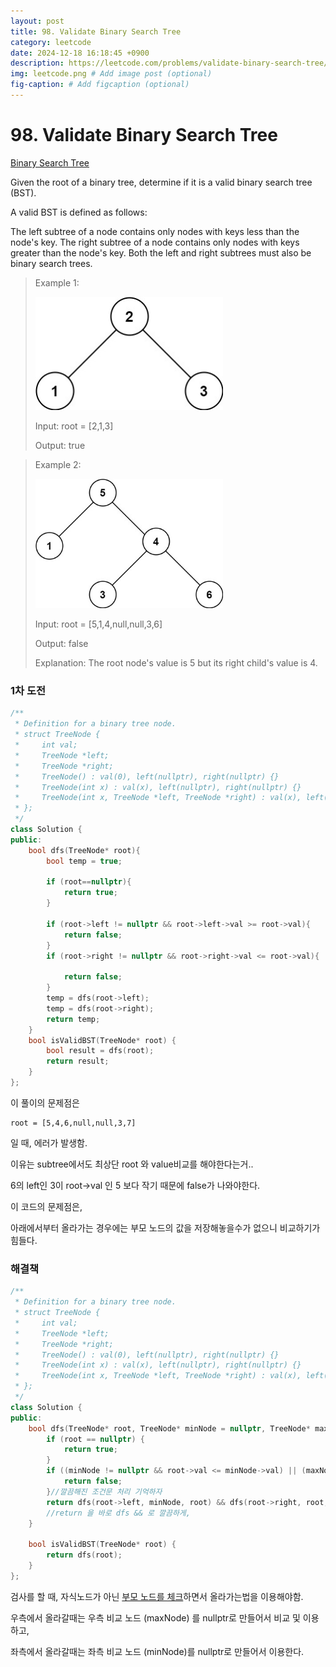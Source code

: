 ```yaml
---
layout: post
title: 98. Validate Binary Search Tree
category: leetcode
date: 2024-12-18 16:18:45 +0900
description: https://leetcode.com/problems/validate-binary-search-tree/description/
img: leetcode.png # Add image post (optional)
fig-caption: # Add figcaption (optional)
---
```


            
# 98. Validate Binary Search Tree

[Binary Search Tree](../../Data_Structure/[Data%20Structure]%20Binary%20Search%20Tree.md)

Given the root of a binary tree, determine if it is a valid binary search tree (BST).

A valid BST is defined as follows:

The left 
subtree
 of a node contains only nodes with keys less than the node's key.
The right subtree of a node contains only nodes with keys greater than the node's key.
Both the left and right subtrees must also be binary search trees.
 

> Example 1:
> 
> <img src="../imgs/Validate Binary Search Tree_1.jpg" alt="Validate Binary > Search Tree_1" width="300"/>
> 
> Input: root = [2,1,3]
> 
> Output: true


> Example 2:
> 
> <img src="../imgs/Validate Binary Search Tree_2.jpg" alt="Validate Binary > Search Tree_2" width="300"/>
> 
> 
> Input: root = [5,1,4,null,null,3,6]
> 
> Output: false
> 
> Explanation: The root node's value is 5 but its right child's value is 4.




### 1차 도전

```cpp
/**
 * Definition for a binary tree node.
 * struct TreeNode {
 *     int val;
 *     TreeNode *left;
 *     TreeNode *right;
 *     TreeNode() : val(0), left(nullptr), right(nullptr) {}
 *     TreeNode(int x) : val(x), left(nullptr), right(nullptr) {}
 *     TreeNode(int x, TreeNode *left, TreeNode *right) : val(x), left(left), right(right) {}
 * };
 */
class Solution {
public:
    bool dfs(TreeNode* root){
        bool temp = true;
        
        if (root==nullptr){
            return true;
        }

        if (root->left != nullptr && root->left->val >= root->val){
            return false;
        }
        if (root->right != nullptr && root->right->val <= root->val){
            
            return false;
        }
        temp = dfs(root->left);
        temp = dfs(root->right);
        return temp;
    }
    bool isValidBST(TreeNode* root) {
        bool result = dfs(root);
        return result;
    }
};

```

이 풀이의 문제점은 

```
root = [5,4,6,null,null,3,7]
```
일 때, 에러가 발생함. 

이유는 subtree에서도 최상단 root 와 value비교를 해야한다는거..

6의 left인 3이 root->val 인 5 보다 작기 때문에 false가 나와야한다.

이 코드의 문제점은, 

아래에서부터 올라가는 경우에는 부모 노드의 값을 저장해놓을수가 없으니 비교하기가 힘들다. 


### 해결책

```cpp
/**
 * Definition for a binary tree node.
 * struct TreeNode {
 *     int val;
 *     TreeNode *left;
 *     TreeNode *right;
 *     TreeNode() : val(0), left(nullptr), right(nullptr) {}
 *     TreeNode(int x) : val(x), left(nullptr), right(nullptr) {}
 *     TreeNode(int x, TreeNode *left, TreeNode *right) : val(x), left(left), right(right) {}
 * };
 */
class Solution {
public:
    bool dfs(TreeNode* root, TreeNode* minNode = nullptr, TreeNode* maxNode = nullptr) {  
        if (root == nullptr) {
            return true;
        }
        if ((minNode != nullptr && root->val <= minNode->val) || (maxNode != nullptr && root->val >= maxNode->val)) {
            return false;
        }//깔끔해진 조건문 처리 기억하자 
        return dfs(root->left, minNode, root) && dfs(root->right, root, maxNode);
        //return 을 바로 dfs && 로 깔끔하게, 
    }

    bool isValidBST(TreeNode* root) {
        return dfs(root);
    }
};
```

검사를 할 때, 자식노드가 아닌 <u>부모 노드를 체크</u>하면서 올라가는법을 이용해야함.

우측에서 올라갈때는 우측 비교 노드 (maxNode) 를 nullptr로 만들어서 비교 및 이용하고,

좌측에서 올라갈때는 좌측 비교 노드 (minNode)를 nullptr로 만들어서 이용한다. 

